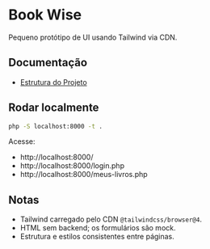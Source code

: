 # Book Wise

Pequeno protótipo de UI usando Tailwind via CDN.

## Documentação

- [Estrutura do Projeto](docs/estrutura-do-projeto.md)

## Rodar localmente

```bash
php -S localhost:8000 -t .
```

Acesse:

- http://localhost:8000/
- http://localhost:8000/login.php
- http://localhost:8000/meus-livros.php

## Notas

- Tailwind carregado pelo CDN `@tailwindcss/browser@4`.
- HTML sem backend; os formulários são mock.
- Estrutura e estilos consistentes entre páginas.
